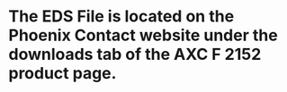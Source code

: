 # The EDS File is located on the Phoenix Contact website under the downloads tab of the AXC F 2152 product page.
